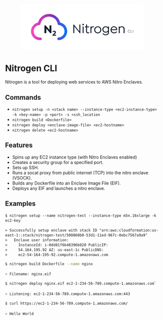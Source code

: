 <div align="center">
  <img src="./media/nitrogen-logo.svg" alt="Nitrogen logo" width="400">
</div>

# Nitrogen CLI

Nitrogen is a tool for deploying web services to AWS Nitro Enclaves.

## Commands

- `nitrogen setup -n <stack name> --instance-type <ec2-instance-type> -k <key-name> -p <port> -s <ssh_location`
- `nitrogen build <Dockerfile>`
- `nitrogen deploy <enclave-image-file> <ec2-hostname>`
- `nitrogen delete <ec2-hostname>`

## Features

- Spins up any EC2 instance type (with Nitro Enclaves enabled)
- Creates a security group for a specified port.
- Sets up SSH.
- Runs a socat proxy from public internet (TCP) into the nitro enclave (VSOCK).
- Builds any Dockerfile into an Enclave Image File (EIF).
- Deploys any EIF and launches a nitro enclave.

## Examples

```
$ nitrogen setup --name nitrogen-test --instance-type m5n.16xlarge -k ec2-key`

> Successfully setup enclave with stack ID "arn:aws:cloudformation:us-east-1::stack/nitrogen-test/500860b0-53d1-11ed-967c-0ebc7567a9a9"
>   Enclave user information:
>     InstanceId: i-0dd81f6b48396b020 PublicIP:
>     54.164.195.92 AZ: us-east-1c PublicDNS:
>     ec2-54-164-195-92.compute-1.amazonaws.com
```

```sh
$ nitrogen build Dockerfile --name nginx

> Filename: nginx.eif
```

```sh
$ nitrogen deploy nginx.eif ec2-1-234-56-789.compute-1.amazonaws.com`

> Listening: ec2-1-234-56-789.compute-1.amazonaws.com:443
```

```sh
$ curl https://ec2-1-234-56-789.compute-1.amazonaws.com/

> Hello World
```
